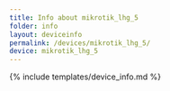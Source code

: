 ```yaml
---
title: Info about mikrotik_lhg_5
folder: info
layout: deviceinfo
permalink: /devices/mikrotik_lhg_5/
device: mikrotik_lhg_5
---
```

{% include templates/device_info.md %}

